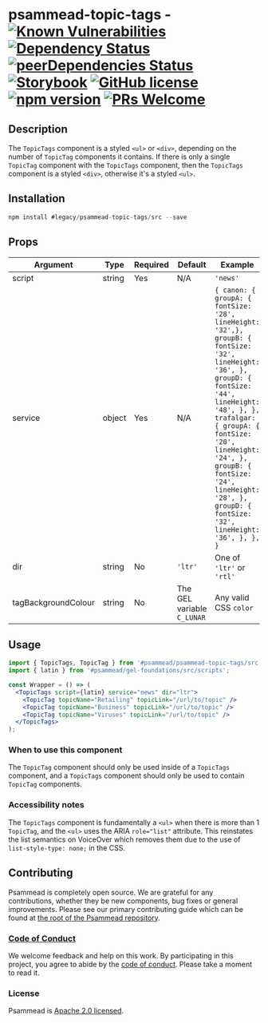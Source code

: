 # psammead-topic-tags - [![Known Vulnerabilities](https://snyk.io/test/github/bbc/psammead/badge.svg?targetFile=packages%2Fcomponents%2Fpsammead-topic-tags%2Fpackage.json)](https://snyk.io/test/github/bbc/psammead?targetFile=packages%2Fcomponents%2Fpsammead-topic-tags%2Fpackage.json) [![Dependency Status](https://david-dm.org/bbc/psammead.svg?path=packages/components/psammead-topic-tags)](https://david-dm.org/bbc/psammead?path=packages/components/psammead-topic-tags) [![peerDependencies Status](https://david-dm.org/bbc/psammead/peer-status.svg?path=packages/components/psammead-topic-tags)](https://david-dm.org/bbc/psammead?path=packages/components/psammead-topic-tags&type=peer) [![Storybook](https://raw.githubusercontent.com/storybooks/brand/master/badge/badge-storybook.svg?sanitize=true)](https://bbc.github.io/psammead/?path=/story/topic-tags--containing-image) [![GitHub license](https://img.shields.io/badge/license-Apache%202.0-blue.svg)](https://github.com/bbc/psammead/blob/latest/LICENSE) [![npm version](https://img.shields.io/npm/v/#legacy/psammead-topic-tags/src.svg)](https://www.npmjs.com/package/#legacy/psammead-topic-tags/src) [![PRs Welcome](https://img.shields.io/badge/PRs-welcome-brightgreen.svg)](https://github.com/bbc/psammead/blob/latest/CONTRIBUTING.md)

## Description

The `TopicTags` component is a styled `<ul>` or `<div>`, depending on the number of `TopicTag` components it contains. If there is only a single `TopicTag` component with the `TopicTags` component, then the `TopicTags` component is a styled `<div>`, otherwise it's a styled `<ul>`.

## Installation

```jsx
npm install #legacy/psammead-topic-tags/src --save
```

## Props

| Argument            | Type   | Required | Default                    | Example                                                                                                                                                                                                                                                                                                                    |
| ------------------- | ------ | -------- | -------------------------- | -------------------------------------------------------------------------------------------------------------------------------------------------------------------------------------------------------------------------------------------------------------------------------------------------------------------------- |
| script              | string | Yes      | N/A                        | `'news'`                                                                                                                                                                                                                                                                                                                   |
| service             | object | Yes      | N/A                        | `{ canon: { groupA: { fontSize: '28', lineHeight: '32',}, groupB: { fontSize: '32', lineHeight: '36', }, groupD: { fontSize: '44', lineHeight: '48', }, }, trafalgar: { groupA: { fontSize: '20', lineHeight: '24', }, groupB: { fontSize: '24', lineHeight: '28', }, groupD: { fontSize: '32', lineHeight: '36', }, }, }` |
| dir                 | string | No       | `'ltr'`                    | One of `'ltr'` or `'rtl'`                                                                                                                                                                                                                                                                                                  |
| tagBackgroundColour | string | No       | The GEL variable `C_LUNAR` | Any valid CSS `color`                                                                                                                                                                                                                                                                                                      |

## Usage

<!-- Description of the component usage -->

```jsx
import { TopicTags, TopicTag } from '#psammead/psammead-topic-tags/src';
import { latin } from '#psammead/gel-foundations/src/scripts';

const Wrapper = () => (
  <TopicTags script={latin} service="news" dir="ltr">
    <TopicTag topicName="Retailing" topicLink="/url/to/topic" />
    <TopicTag topicName="Business" topicLink="/url/to/topic" />
    <TopicTag topicName="Viruses" topicLink="/url/to/topic" />
  </TopicTags>
);
```

### When to use this component

The `TopicTag` component should only be used inside of a `TopicTags` component, and a `TopicTags` component should only be used to contain `TopicTag` components.

### Accessibility notes

The `TopicTags` component is fundamentally a `<ul>` when there is more than 1 `TopicTag`, and the `<ul>` uses the ARIA `role="list"` attribute. This reinstates the list semantics on VoiceOver which removes them due to the use of `list-style-type: none;` in the CSS.

## Contributing

Psammead is completely open source. We are grateful for any contributions, whether they be new components, bug fixes or general improvements. Please see our primary contributing guide which can be found at [the root of the Psammead repository](https://github.com/bbc/psammead/blob/latest/CONTRIBUTING.md).

### [Code of Conduct](https://github.com/bbc/psammead/blob/latest/CODE_OF_CONDUCT.md)

We welcome feedback and help on this work. By participating in this project, you agree to abide by the [code of conduct](https://github.com/bbc/psammead/blob/latest/CODE_OF_CONDUCT.md). Please take a moment to read it.

### License

Psammead is [Apache 2.0 licensed](https://github.com/bbc/psammead/blob/latest/LICENSE).

